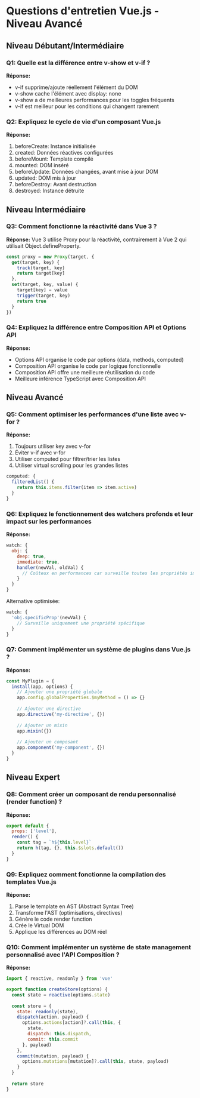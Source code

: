 # Questions d'entretien Vue.js - Niveau Avancé

## Niveau Débutant/Intermédiaire

### Q1: Quelle est la différence entre v-show et v-if ?
**Réponse:** 
- v-if supprime/ajoute réellement l'élément du DOM
- v-show cache l'élément avec display: none
- v-show a de meilleures performances pour les toggles fréquents
- v-if est meilleur pour les conditions qui changent rarement

### Q2: Expliquez le cycle de vie d'un composant Vue.js
**Réponse:**
1. beforeCreate: Instance initialisée
2. created: Données réactives configurées
3. beforeMount: Template compilé
4. mounted: DOM inséré
5. beforeUpdate: Données changées, avant mise à jour DOM
6. updated: DOM mis à jour
7. beforeDestroy: Avant destruction
8. destroyed: Instance détruite

## Niveau Intermédiaire

### Q3: Comment fonctionne la réactivité dans Vue 3 ?
**Réponse:**
Vue 3 utilise Proxy pour la réactivité, contrairement à Vue 2 qui utilisait Object.defineProperty.
```javascript
const proxy = new Proxy(target, {
  get(target, key) {
    track(target, key)
    return target[key]
  },
  set(target, key, value) {
    target[key] = value
    trigger(target, key)
    return true
  }
})
```

### Q4: Expliquez la différence entre Composition API et Options API
**Réponse:**
- Options API organise le code par options (data, methods, computed)
- Composition API organise le code par logique fonctionnelle
- Composition API offre une meilleure réutilisation du code
- Meilleure inférence TypeScript avec Composition API

## Niveau Avancé

### Q5: Comment optimiser les performances d'une liste avec v-for ?
**Réponse:**
1. Toujours utiliser key avec v-for
2. Éviter v-if avec v-for
3. Utiliser computed pour filtrer/trier les listes
4. Utiliser virtual scrolling pour les grandes listes
```javascript
computed: {
  filteredList() {
    return this.items.filter(item => item.active)
  }
}
```

### Q6: Expliquez le fonctionnement des watchers profonds et leur impact sur les performances
**Réponse:**
```javascript
watch: {
  obj: {
    deep: true,
    immediate: true,
    handler(newVal, oldVal) {
      // Coûteux en performances car surveille toutes les propriétés imbriquées
    }
  }
}
```
Alternative optimisée:
```javascript
watch: {
  'obj.specificProp'(newVal) {
    // Surveille uniquement une propriété spécifique
  }
}
```

### Q7: Comment implémenter un système de plugins dans Vue.js ?
**Réponse:**
```javascript
const MyPlugin = {
  install(app, options) {
    // Ajouter une propriété globale
    app.config.globalProperties.$myMethod = () => {}
    
    // Ajouter une directive
    app.directive('my-directive', {})
    
    // Ajouter un mixin
    app.mixin({})
    
    // Ajouter un composant
    app.component('my-component', {})
  }
}
```

## Niveau Expert

### Q8: Comment créer un composant de rendu personnalisé (render function) ?
**Réponse:**
```javascript
export default {
  props: ['level'],
  render() {
    const tag = `h${this.level}`
    return h(tag, {}, this.$slots.default())
  }
}
```

### Q9: Expliquez comment fonctionne la compilation des templates Vue.js
**Réponse:**
1. Parse le template en AST (Abstract Syntax Tree)
2. Transforme l'AST (optimisations, directives)
3. Génère le code render function
4. Crée le Virtual DOM
5. Applique les différences au DOM réel

### Q10: Comment implémenter un système de state management personnalisé avec l'API Composition ?
**Réponse:**
```javascript
import { reactive, readonly } from 'vue'

export function createStore(options) {
  const state = reactive(options.state)
  
  const store = {
    state: readonly(state),
    dispatch(action, payload) {
      options.actions[action]?.call(this, {
        state,
        dispatch: this.dispatch,
        commit: this.commit
      }, payload)
    },
    commit(mutation, payload) {
      options.mutations[mutation]?.call(this, state, payload)
    }
  }
  
  return store
}
```
